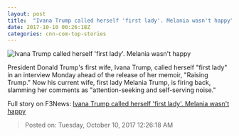 ```yaml
---
layout: post
title:  "Ivana Trump called herself 'first lady'. Melania wasn't happy"
date: 2017-10-10 00:26:18Z
categories: cnn-com-top-stories
---
```


![Ivana Trump called herself 'first lady'. Melania wasn't happy](http://i2.cdn.cnn.com/cnnnext/dam/assets/171009140052-melania-trump-ivana-trump-split-super-tease.jpg)

President Donald Trump's first wife, Ivana Trump, called herself "first lady" in an interview Monday ahead of the release of her memoir, "Raising Trump." Now his current wife, first lady Melania Trump, is firing back, slamming her comments as "attention-seeking and self-serving noise."


Full story on F3News: [Ivana Trump called herself 'first lady'. Melania wasn't happy](http://www.f3nws.com/n/paJZCG)

> Posted on: Tuesday, October 10, 2017 12:26:18 AM
